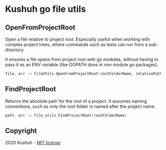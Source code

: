 # Kushuh go file utils

## OpenFromProjectRoot

Open a file relative to project root. Especially useful when working with
complex project trees, where commands such as tests can run from a sub-directory.

It ensures a file opens from project root with go modules, without having to pass
it as an ENV variable (like GOPATH does in non module go packages).

```go
file, err := fileUtils.OpenFromProjectRoot(rootFolderName, relativePath)
```

## FindProjectRoot

Returns the absolute path for the root of a project. It assumes naming
conventions, such as only the root folder is named after the project name.

```go
path, err := file_utils.FindProjectRoot(rootFolderName)
```

## Copyright
2020 Kushuh - [MIT license](https://github.com/Alvarios/kushuh-go-utils/blob/master/LICENSE)
